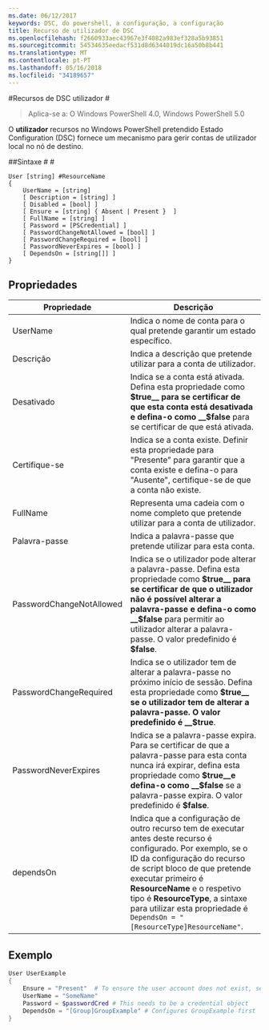 ```yaml
---
ms.date: 06/12/2017
keywords: DSC, do powershell, a configuração, a configuração
title: Recurso de utilizador de DSC
ms.openlocfilehash: f2660933aec43967e3f4082a983ef328a5b93851
ms.sourcegitcommit: 54534635eedacf531d8d6344019dc16a50b8b441
ms.translationtype: MT
ms.contentlocale: pt-PT
ms.lasthandoff: 05/16/2018
ms.locfileid: "34189657"
---
```

#<a name="dsc-user-resource"></a>Recursos de DSC utilizador #


>Aplica-se a: O Windows PowerShell 4.0, Windows PowerShell 5.0


O __utilizador__ recursos no Windows PowerShell pretendido Estado Configuration (DSC) fornece um mecanismo para gerir contas de utilizador local no nó de destino.


##<a name="syntax"></a>Sintaxe # #

```
User [string] #ResourceName
{
    UserName = [string]
    [ Description = [string] ]
    [ Disabled = [bool] ]
    [ Ensure = [string] { Absent | Present }  ]
    [ FullName = [string] ]
    [ Password = [PSCredential] ]
    [ PasswordChangeNotAllowed = [bool] ]
    [ PasswordChangeRequired = [bool] ]
    [ PasswordNeverExpires = [bool] ]
    [ DependsOn = [string[]] ]
}
```

## <a name="properties"></a>Propriedades
|  Propriedade  |  Descrição   |
|---|---|
| UserName| Indica o nome de conta para o qual pretende garantir um estado específico.|
| Descrição| Indica a descrição que pretende utilizar para a conta de utilizador.|
| Desativado| Indica se a conta está ativada. Defina esta propriedade como __$true__ para se certificar de que esta conta está desativada e defina-o como __$false__ para se certificar de que está ativada.|
| Certifique-se| Indica se a conta existe. Definir esta propriedade para "Presente" para garantir que a conta existe e defina-o para "Ausente", certifique-se de que a conta não existe.|
| FullName| Representa uma cadeia com o nome completo que pretende utilizar para a conta de utilizador.|
| Palavra-passe| Indica a palavra-passe que pretende utilizar para esta conta. |
| PasswordChangeNotAllowed| Indica se o utilizador pode alterar a palavra-passe. Defina esta propriedade como __$true__ para se certificar de que o utilizador não é possível alterar a palavra-passe e defina-o como __$false__ para permitir ao utilizador alterar a palavra-passe. O valor predefinido é __$false__.|
| PasswordChangeRequired| Indica se o utilizador tem de alterar a palavra-passe no próximo início de sessão. Defina esta propriedade como __$true__ se o utilizador tem de alterar a palavra-passe. O valor predefinido é __$true__.|
| PasswordNeverExpires| Indica se a palavra-passe expira. Para se certificar de que a palavra-passe para esta conta nunca irá expirar, defina esta propriedade como __$true__e defina-o como __$false__ se a palavra-passe expira. O valor predefinido é __$false__.|
| dependsOn | Indica que a configuração de outro recurso tem de executar antes deste recurso é configurado. Por exemplo, se o ID da configuração do recurso de script bloco de que pretende executar primeiro é __ResourceName__ e o respetivo tipo é __ResourceType__, a sintaxe para utilizar esta propriedade é `DependsOn = "[ResourceType]ResourceName"`.|

## <a name="example"></a>Exemplo

```powershell
User UserExample
{
    Ensure = "Present"  # To ensure the user account does not exist, set Ensure to "Absent"
    UserName = "SomeName"
    Password = $passwordCred # This needs to be a credential object
    DependsOn = "[Group]GroupExample" # Configures GroupExample first
}
```